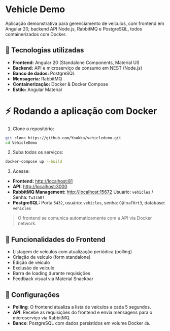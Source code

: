 # Vehicle Demo

Aplicação demonstrativa para gerenciamento de veículos, com frontend em Angular 20, backend API Node.js, RabbitMQ e PostgreSQL, todos containerizados com Docker.

## 🚀 Tecnologias utilizadas

* **Frontend:** Angular 20 (Standalone Components, Material UI)
* **Backend:** API e microserviço de consumo em NEST (Node.js)
* **Banco de dados:** PostgreSQL
* **Mensageria:** RabbitMQ
* **Containerização:** Docker & Docker Compose
* **Estilo:** Angular Material

# ⚡ Rodando a aplicação com Docker

1. Clone o repositório:

```bash
git clone https://github.com/Youkko/vehicledemo.git
cd VehicleDemo
```

2. Suba todos os serviços:

```bash
docker-compose up --build
```

3. Acesse:

* **Frontend:** [http://localhost:81](http://localhost:81/)
* **API:** [http://localhost:3000](http://localhost:3000/)
* **RabbitMQ Management:** [http://localhost:15672](http://localhost:15672/)
  Usuário: `vehicles` / Senha: `Tu3lh0!`
* **PostgreSQL:** Porta `5432`, usuário: `vehicles`, senha: `C@!xaF0rt3`, database: `vehicles`

> O frontend se comunica automaticamente com a API via Docker network.

## 📝 Funcionalidades do Frontend

* Listagem de veículos com atualização periódica (polling)
* Criação de veículo (form standalone)
* Edição de veículo
* Exclusão de veículo
* Barra de loading durante requisições
* Feedback visual via Material Snackbar

## 🔧 Configurações

* **Polling**: O frontend atualiza a lista de veículos a cada 5 segundos.
* **API**: Recebe as requisições do frontend e envia mensagens para o microserviço via RabbitMQ.
* **Banco**: PostgreSQL com dados persistidos em volume Docker `db`.
